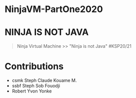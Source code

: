 # NinjaVM-PartOne2020

# NINJA IS NOT JAVA

> Ninja Virtual Machine >> "Ninja is not Java" #KSP20/21 
>

# Contributions

- csmk Steph Claude Kouame M.
- ssbf Steph Sob Fouodji
- Robert Yvon Yonke

